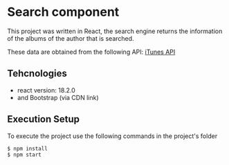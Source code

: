 # Search component
This project was written in React, the search engine returns the information of the albums of the author that is searched.

These data are obtained from the following API: [iTunes API](https://affiliate.itunes.apple.com/resources/documentation/itunes-store-web-service-search-api/)

## Tehcnologies
- react version: 18.2.0
- and Bootstrap (via CDN link)

## Execution Setup
To execute the project use the following commands in the project's folder

```
$ npm install
$ npm start
```